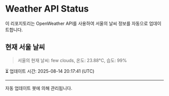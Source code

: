 
# Weather API Status

이 리포지토리는 OpenWeather API를 사용하여 서울의 날씨 정보를 자동으로 업데이트합니다.

## 현재 서울 날씨
> 서울의 현재 날씨: few clouds, 온도: 23.88°C, 습도: 99%

⏳ 업데이트 시간: 2025-08-14 20:17:41 (UTC)

---
자동 업데이트 봇에 의해 관리됩니다.
